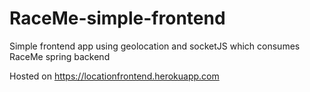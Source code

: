 # RaceMe-simple-frontend
Simple frontend app using geolocation and socketJS which consumes RaceMe spring backend

Hosted on https://locationfrontend.herokuapp.com
